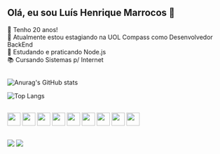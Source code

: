 ## Olá, eu sou Luís Henrique Marrocos 👋

📅 Tenho 20 anos! <br>
🔭 Atualmente estou estagiando na UOL Compass como Desenvolvedor BackEnd <br>
🌱 Estudando e praticando Node.js <br>
📚 Cursando Sistemas p/ Internet <br>

##

![Anurag's GitHub stats](https://github-readme-stats.vercel.app/api?username=LuisHMP0&show_icons=true&theme=radical&include_all_commits=true&count_private=true)

![Top Langs](https://github-readme-stats.vercel.app/api/top-langs/?username=LuisHMP0&hide_progress=true)

##

<div display=flex > 
<img height="30" src="https://cdn.jsdelivr.net/gh/devicons/devicon@latest/icons/html5/html5-original.svg" />
<img height="30" src="https://cdn.jsdelivr.net/gh/devicons/devicon@latest/icons/css3/css3-original.svg" />
<img height="30" src="https://cdn.jsdelivr.net/gh/devicons/devicon@latest/icons/javascript/javascript-original.svg" />
<img height="30" src="https://cdn.jsdelivr.net/gh/devicons/devicon@latest/icons/react/react-original-wordmark.svg" />
<img height="30" src="https://cdn.jsdelivr.net/gh/devicons/devicon@latest/icons/typescript/typescript-original.svg" />
<img height="30" src="https://cdn.jsdelivr.net/gh/devicons/devicon@latest/icons/nodejs/nodejs-original-wordmark.svg" />
<img height="30" src="https://cdn.jsdelivr.net/gh/devicons/devicon@latest/icons/java/java-original-wordmark.svg" />
<img height="30" src="https://cdn.jsdelivr.net/gh/devicons/devicon@latest/icons/spring/spring-original-wordmark.svg" />          
<img height="30" src="https://cdn.jsdelivr.net/gh/devicons/devicon@latest/icons/mongodb/mongodb-original-wordmark.svg" />
</div>

## 

<div display=flex> 
<a href = "mailto:luismarrocos@gmail.com"><img src="https://img.shields.io/badge/-Gmail-%23333?style=for-the-badge&logo=gmail&logoColor=white" target="_blank"></a>
<a href="https://www.linkedin.com/in/luis-henrique-marrocos-pinheiro-8b8a67246/" target="_blank"><img src="https://img.shields.io/badge/-LinkedIn-%230077B5?style=for-the-badge&logo=linkedin&logoColor=white" target="_blank"></a>
</div>


          
          
          
          
          


